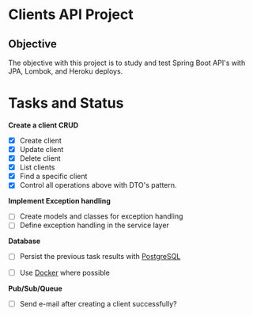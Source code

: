 # Clients API Project 

## Objective

The objective with this project is to study and test Spring Boot API's with JPA, Lombok, and Heroku deploys.

# Tasks and Status

**Create a client CRUD**
- [X] Create client
- [X] Update client
- [X] Delete client
- [X] List clients
- [X] Find a specific client
- [X] Control all operations above with DTO's pattern.

**Implement Exception handling**
- [ ] Create models and classes for exception handling
- [ ] Define exception handling in the service layer 

**Database** 
- [ ] Persist the previous task results with [PostgreSQL](https://github.com/postrgres)
- [ ] Use [Docker](https://github.com/docker) where possible



**Pub/Sub/Queue**
- [ ] Send e-mail after creating a client successfully?